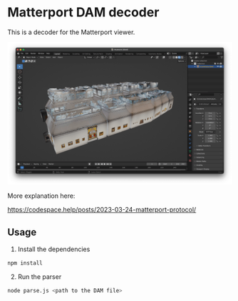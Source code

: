 # Matterport DAM decoder

This is a decoder for the Matterport viewer.

![Screenshot](/.github/screenshot.png)

More explanation here:

https://codespace.help/posts/2023-03-24-matterport-protocol/

## Usage

1. Install the dependencies

```bash
npm install
```

2. Run the parser

```bash
node parse.js <path to the DAM file>
```